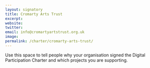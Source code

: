 ```yaml
---
layout: signatory
title: Cromarty Arts Trust
excerpt: 
website:
twitter: 
email: info@cromartyartstrust.org.uk
image: 
permalink: /charter/cromarty-arts-trust/ 
---
```


Use this space to tell people why your organisation signed the Digital Participation Charter and which projects you are supporting.
